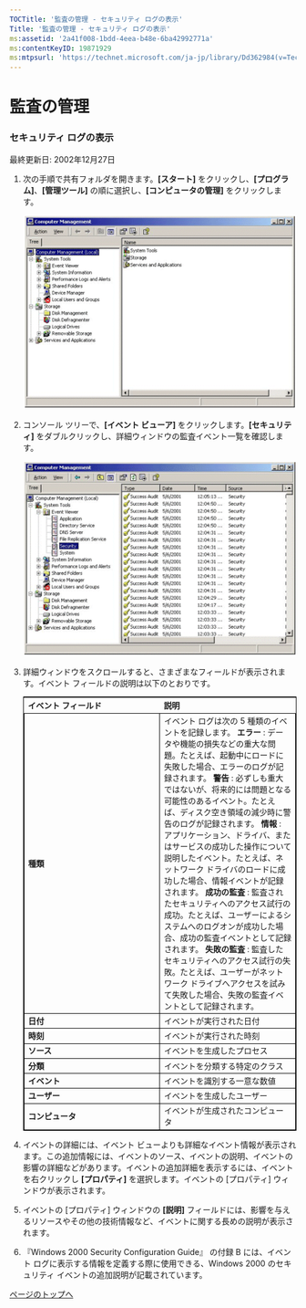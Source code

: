 ```yaml
---
TOCTitle: '監査の管理 ‐ セキュリティ ログの表示'
Title: '監査の管理 ‐ セキュリティ ログの表示'
ms:assetid: '2a41f008-1bdd-4eea-b48e-6ba42992771a'
ms:contentKeyID: 19871929
ms:mtpsurl: 'https://technet.microsoft.com/ja-jp/library/Dd362984(v=TechNet.10)'
---
```


監査の管理
==========

### セキュリティ ログの表示

最終更新日: 2002年12月27日

1.  次の手順で共有フォルダを開きます。**\[スタート\]** をクリックし、**\[プログラム\]**、**\[管理ツール\]** の順に選択し、**\[コンピュータの管理\]** をクリックします。

    ![](images/Dd362984.w2kab162(ja-jp,TechNet.10).gif)

2.  コンソール ツリーで、**\[イベント ビューア\]** をクリックします。**\[セキュリティ\]** をダブルクリックし、詳細ウィンドウの監査イベント一覧を確認します。

    ![](images/Dd362984.w2kab163(ja-jp,TechNet.10).gif)

3.  詳細ウィンドウをスクロールすると、さまざまなフィールドが表示されます。イベント フィールドの説明は以下のとおりです。

 
    <table style="border:1px solid black;">
    <colgroup>
    <col width="50%" />
    <col width="50%" />
    </colgroup>
    <thead>
    <tr class="header">
    <th>イベント フィールド</th>
    <th>説明</th>
    </tr>
    </thead>
    <tbody>
    <tr class="odd">
    <td style="border:1px solid black;"><strong>種類</strong></td>
    <td style="border:1px solid black;">イベント ログは次の 5 種類のイベントを記録します。
    <strong>エラー</strong> : データや機能の損失などの重大な問題。たとえば、起動中にロードに失敗した場合、エラーのログが記録されます。
    <strong>警告</strong> : 必ずしも重大ではないが、将来的には問題となる可能性のあるイベント。たとえば、ディスク空き領域の減少時に警告のログが記録されます。
    <strong>情報</strong> : アプリケーション、ドライバ、またはサービスの成功した操作について説明したイベント。たとえば、ネットワーク ドライバのロードに成功した場合、情報イベントが記録されます。
    <strong>成功の監査</strong> : 監査されたセキュリティへのアクセス試行の成功。たとえば、ユーザーによるシステムへのログオンが成功した場合、成功の監査イベントとして記録されます。
    <strong>失敗の監査</strong> : 監査したセキュリティへのアクセス試行の失敗。たとえば、ユーザーがネットワーク ドライブへアクセスを試みて失敗した場合、失敗の監査イベントとして記録されます。</td>
    </tr>
    <tr class="even">
    <td style="border:1px solid black;"><strong>日付</strong></td>
    <td style="border:1px solid black;">イベントが実行された日付</td>
    </tr>
    <tr class="odd">
    <td style="border:1px solid black;"><strong>時刻</strong></td>
    <td style="border:1px solid black;">イベントが実行された時刻</td>
    </tr>
    <tr class="even">
    <td style="border:1px solid black;"><strong>ソース</strong></td>
    <td style="border:1px solid black;">イベントを生成したプロセス</td>
    </tr>
    <tr class="odd">
    <td style="border:1px solid black;"><strong>分類</strong></td>
    <td style="border:1px solid black;">イベントを分類する特定のクラス</td>
    </tr>
    <tr class="even">
    <td style="border:1px solid black;"><strong>イベント</strong></td>
    <td style="border:1px solid black;">イベントを識別する一意な数値</td>
    </tr>
    <tr class="odd">
    <td style="border:1px solid black;"><strong>ユーザー</strong></td>
    <td style="border:1px solid black;">イベントを生成したユーザー</td>
    </tr>
    <tr class="even">
    <td style="border:1px solid black;"><strong>コンピュータ</strong></td>
    <td style="border:1px solid black;">イベントが生成されたコンピュータ</td>
    </tr>
    </tbody>
    </table>
  
4.  イベントの詳細には、イベント ビューよりも詳細なイベント情報が表示されます。この追加情報には、イベントのソース、イベントの説明、イベントの影響の詳細などがあります。イベントの追加詳細を表示するには、イベントを右クリックし **\[プロパティ\]** を選択します。イベントの \[プロパティ\] ウィンドウが表示されます。
  
5.  イベントの \[プロパティ\] ウィンドウの **\[説明\]** フィールドには、影響を与えるリソースやその他の技術情報など、イベントに関する長めの説明が表示されます。
  
6.  『Windows 2000 Security Configuration Guide』 の付録 B には、イベント ログに表示する情報を定義する際に使用できる、Windows 2000 のセキュリティ イベントの追加説明が記載されています。
  
[](#mainsection)[ページのトップへ](#mainsection)
